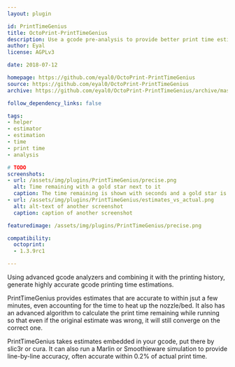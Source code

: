 ```yaml
---
layout: plugin

id: PrintTimeGenius
title: OctoPrint-PrintTimeGenius
description: Use a gcode pre-analysis to provide better print time estimation
author: Eyal
license: AGPLv3

date: 2018-07-12

homepage: https://github.com/eyal0/OctoPrint-PrintTimeGenius
source: https://github.com/eyal0/OctoPrint-PrintTimeGenius
archive: https://github.com/eyal0/OctoPrint-PrintTimeGenius/archive/master.zip

follow_dependency_links: false

tags:
- helper
- estimator
- estimation
- time
- print time
- analysis

# TODO
screenshots:
- url: /assets/img/plugins/PrintTimeGenius/precise.png
  alt: Time remaining with a gold star next to it
  caption: The time remaining is shown with seconds and a gold star is visible when Genius is working
- url: /assets/img/plugins/PrintTimeGenius/estimates_vs_actual.png
  alt: alt-text of another screenshot
  caption: caption of another screenshot

featuredimage: /assets/img/plugins/PrintTimeGenius/precise.png

compatibility:
  octoprint:
  - 1.3.9rc1

---
```


Using advanced gcode analyzers and combining it with the printing history, generate highly accurate gcode printing time estimations.

PrintTimeGenius provides estimates that are accurate to within jsut a few minutes, even accounting for the time to heat up the nozzle/bed.  It also has an advanced algorithm to calculate the print time remaining while running so that even if the original estimate was wrong, it will still converge on the correct one.

PrintTimeGenius takes estimates embedded in your gcode, put there by slic3r or cura.  It can also run a Marlin or Smoothieware simulation to provide line-by-line accuracy, often accurate within 0.2% of actual print time.
